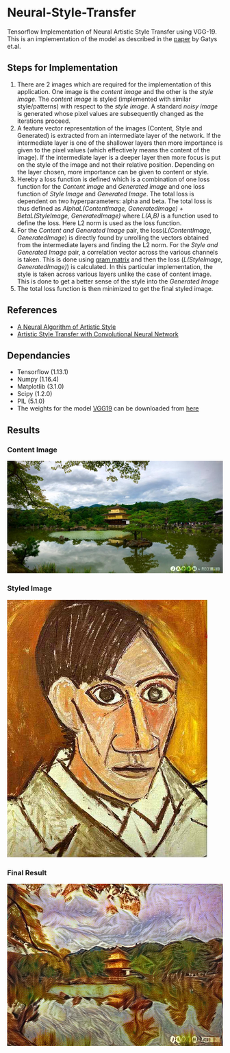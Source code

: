 # Neural-Style-Transfer

Tensorflow Implementation of Neural Artistic Style Transfer using VGG-19. This is an implementation of the model as described in the [paper](https://arxiv.org/pdf/1508.06576.pdf) by Gatys et.al.

## Steps for Implementation

1. There are 2 images which are required for the implementation of this application. One image is the _content image_ and the other is the _style image_. The _content image_ is styled (implemented with similar style/patterns) with respect to the _style image_. A standard _noisy image_ is generated whose pixel values are subsequently changed as the iterations proceed.
2. A feature vector representation of the images (Content, Style and Generated) is extracted from an intermediate layer of the network. If the intermediate layer is one of the shallower layers then more importance is given to the pixel values (which effectively means the content of the image). If the intermediate layer is a deeper layer then more focus is put on the style of the image and not their relative position. Depending on the layer chosen, more importance can be given to content or style.
3. Hereby a loss function is defined which is a combination of one loss function for the _Content image_ and _Generated image_ and one loss function of _Style Image_ and _Generated Image_. The total loss is dependent on two hyperparameters: alpha and beta. The total loss is thus defined as _Alpha*L(ContentImage, GeneratedImage) + Beta*L(StyleImage, GeneratedImage)_ where _L(A,B)_ is a function used to define the loss. Here L2 norm is used as the loss function.
4. For the _Content and Generated Image_ pair, the loss(_L(ContentImage, GeneratedImage_) is directly found by unrolling the vectors obtained from the intermediate layers and finding the L2 norm. For the _Style and Generated Image_ pair, a correlation vector across the various channels is taken. This is done using [gram matrix](https://en.wikipedia.org/wiki/Gramian_matrix) and then the loss (_L(StyleImage, GeneratedImage)_) is calculated.
In this particular implementation, the style is taken across various layers unlike the case of content image. This is done to get a better sense of the style into the _Generated Image_
5. The total loss function is then minimized to get the final styled image.




## References
* [A Neural Algorithm of Artistic Style](https://arxiv.org/pdf/1508.06576.pdf)
* [Artistic Style Transfer with Convolutional Neural Network](https://medium.com/data-science-group-iitr/artistic-style-transfer-with-convolutional-neural-network-7ce2476039fd)


## Dependancies
* Tensorflow (1.13.1)
* Numpy (1.16.4)
* Matplotlib (3.1.0)
* Scipy (1.2.0)
* PIL (5.1.0)
* The weights for the model [VGG19](https://arxiv.org/pdf/1409.1556.pdf) can be downloaded from [here](http://www.vlfeat.org/matconvnet/models/imagenet-vgg-verydeep-19.mat)

## Results
### Content Image
![Content Image](/japanese_garden.jpg)
### Styled Image
![Style Image](/picasso_selfportrait.jpg)
### Final Result
![Style Transfer Image](/StyledImage.jpg)
